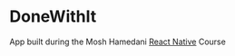# DoneWithIt
App built during the Mosh Hamedani [React Native](https://codewithmosh.com/p/the-ultimate-react-native-course) Course

